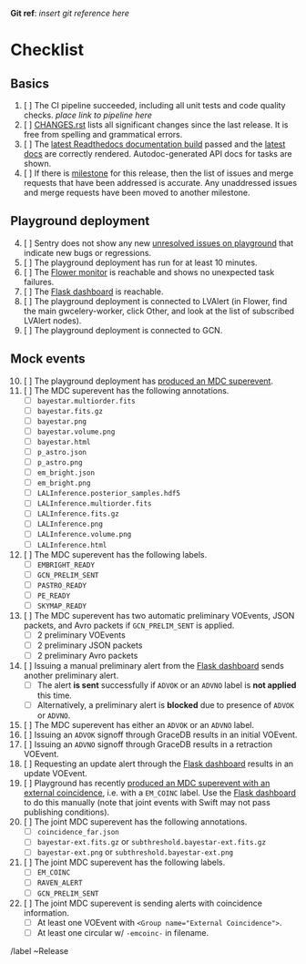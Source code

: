 **Git ref**: *insert git reference here*

# Checklist

## Basics

1.  [ ] The CI pipeline succeeded, including all unit tests and code quality checks. *place link to pipeline here*
2.  [ ] [CHANGES.rst](CHANGES.rst) lists all significant changes since the last release. It is free from spelling and grammatical errors.
3.  [ ] The [latest Readthedocs documentation build](https://readthedocs.org/projects/gwcelery/builds/) passed and the [latest docs](https://gwcelery.readthedocs.io/en/latest/) are correctly rendered. Autodoc-generated API docs for tasks are shown.
4.  [ ] If there is [milestone](https://git.ligo.org/emfollow/gwcelery/-/milestones) for this
    release, then the list of issues and merge requests that have been
    addressed is accurate. Any unaddressed issues and merge requests have been
    moved to another milestone.

## Playground deployment

4.  [ ] Sentry does not show any new [unresolved issues on playground](https://sentry.io/organizations/ligo-caltech/issues/?environment=playground&groupStatsPeriod=14d&project=1425216&query=is%3Aunresolved&statsPeriod=14d) that indicate new bugs or regressions.
5.  [ ] The playground deployment has run for at least 10 minutes.
6.  [ ] The [Flower monitor](https://emfollow-playground.ligo.caltech.edu/flower) is reachable and shows no unexpected task failures.
7.  [ ] The [Flask dashboard](https://emfollow-playground.ligo.caltech.edu/gwcelery) is reachable.
8.  [ ] The playground deployment is connected to LVAlert (in Flower, find the main gwcelery-worker, click Other, and look at the list of subscribed LVAlert nodes).
9.  [ ] The playground deployment is connected to GCN.

## Mock events

10. [ ] The playground deployment has [produced an MDC superevent](https://gracedb-playground.ligo.org/latest/?query=MDC&query_type=S).
11. [ ] The MDC superevent has the following annotations.
    - [ ] `bayestar.multiorder.fits`
    - [ ] `bayestar.fits.gz`
    - [ ] `bayestar.png`
    - [ ] `bayestar.volume.png`
    - [ ] `bayestar.html`
    - [ ] `p_astro.json`
    - [ ] `p_astro.png`
    - [ ] `em_bright.json`
    - [ ] `em_bright.png`
    - [ ] `LALInference.posterior_samples.hdf5`
    - [ ] `LALInference.multiorder.fits`
    - [ ] `LALInference.fits.gz`
    - [ ] `LALInference.png`
    - [ ] `LALInference.volume.png`
    - [ ] `LALInference.html`
12. [ ] The MDC superevent has the following labels.
    - [ ] `EMBRIGHT_READY`
    - [ ] `GCN_PRELIM_SENT`
    - [ ] `PASTRO_READY`
    - [ ] `PE_READY`
    - [ ] `SKYMAP_READY`
13. [ ] The MDC superevent has two automatic preliminary VOEvents, JSON packets, and Avro packets if `GCN_PRELIM_SENT` is applied.
    - [ ] 2 preliminary VOEvents
    - [ ] 2 preliminary JSON packets
    - [ ] 2 preliminary Avro packets
14. [ ] Issuing a manual preliminary alert from the [Flask dashboard](https://emfollow-playground.ligo.caltech.edu/gwcelery) sends another preliminary alert.
    - [ ] The alert **is sent** successfully if `ADVOK` or an `ADVNO` label is **not applied** this time.
    - [ ] Alternatively, a preliminary alert is **blocked** due to presence of `ADVOK` or `ADVNO`.
15. [ ] The MDC superevent has either an `ADVOK` or an `ADVNO` label.
16. [ ] Issuing an `ADVOK` signoff through GraceDB results in an initial VOEvent.
17. [ ] Issuing an `ADVNO` signoff through GraceDB results in a retraction VOEvent.
18. [ ] Requesting an update alert through the [Flask dashboard](https://emfollow-playground.ligo.caltech.edu/gwcelery) results in an update VOEvent.
19. [ ] Playground has recently [produced an MDC superevent with an external coincidence](https://gracedb-playground.ligo.org/latest/?query=MDC+EM_COINC&query_type=S), i.e. with a `EM_COINC` label. Use the [Flask dashboard](https://emfollow-playground.ligo.caltech.edu/gwcelery) to do this manually (note that joint events with Swift may not pass publishing conditions).
20. [ ] The joint MDC superevent has the following annotations.
    - [ ] `coincidence_far.json`
    - [ ] `bayestar-ext.fits.gz` or `subthreshold.bayestar-ext.fits.gz`
    - [ ] `bayestar-ext.png` or `subthreshold.bayestar-ext.png`
21. [ ] The joint MDC superevent has the following labels.
    - [ ] `EM_COINC`
    - [ ] `RAVEN_ALERT`
    - [ ] `GCN_PRELIM_SENT`
22. [ ] The joint MDC superevent is sending alerts with coincidence information.
    - [ ] At least one VOEvent with `<Group name="External Coincidence">`.
    - [ ] At least one circular w/ `-emcoinc-` in filename.

/label ~Release
